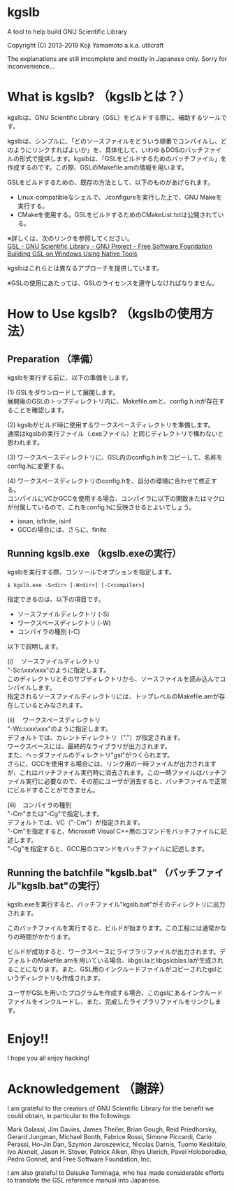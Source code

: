 # kgslb
A tool to help build GNU Scientific Library

Copyright (C) 2013-2019 Koji Yamamoto a.k.a. utilcraft

The explanations are still imcomplete and mostly in Japanese only.
Sorry for inconvenience...
  
  
# What is kgslb? （kgslbとは？）

kgslbは、GNU Scientific Library（GSL）をビルドする際に、補助するツールです。

kgslbは、シンプルに、「どのソースファイルをどういう順番でコンパイルし、どのようにリンクすればよいか」を、具体化して、いわゆるDOSのバッチファイルの形式で提供します。kgslbは、「GSLをビルドするためのバッチファイル」を作成するのです。この際、GSLのMakefile.amの情報を用います。  

GSLをビルドするための、既存の方法として、以下のものがあげられます。

- Linux-compatibleなシェルで、./configureを実行した上で、GNU Makeを実行する。
- CMakeを使用する。GSLをビルドするためのCMakeList.txtは公開されている。

※詳しくは、次のリンクを参照してください。  
  [GSL - GNU Scientific Library - GNU Project - Free Software Foundation](https://www.gnu.org/software/gsl/)  
  [Building GSL on Windows Using Native Tools](https://www.gnu.org/software/gsl/extras/native_win_builds.html)

kgslbはこれらとは異なるアプローチを提供しています。

※GSLの使用にあたっては、GSLのライセンスを遵守しなければなりません。
  
  
# How to Use kgslb? （kgslbの使用方法）
  
  
## Preparation （準備）

kgslbを実行する前に、以下の準備をします。

(1) GSLをダウンロードして展開します。  
展開後のGSLのトップディレクトリ内に、Makefile.amと、config.h.inが存在することを確認します。

(2) kgslbがビルド時に使用するワークスペースディレクトリを準備します。  
通常はkgslbの実行ファイル（.exeファイル）と同じディレクトリで構わないと思われます。  

(3)  ワークスペースディレクトリに、GSL内のconfig.h.inをコピーして、名称をconfig.hに変更する。  

(4)  ワークスペースディレクトリのconfig.hを、自分の環境に合わせて修正する。  
コンパイルにVCかGCCを使用する場合、コンパイラに以下の関数またはマクロが付属しているので、これをconfig.hに反映させるとよいでしょう。  
- isnan, isfinite, isinf
- GCCの場合には、さらに、finite
  
  
## Running kgslb.exe （kgslb.exeの実行）

kgslbを実行する際、コンソールでオプションを指定します。  

`$ kgslb.exe -S<dir> [-W<dir>] [-C<compiler>]`

指定できるのは、以下の項目です。  

- ソースファイルディレクトリ (-S)  
- ワークスペースディレクトリ (-W)   
- コンパイラの種別 (-C)  

以下で説明します。  

(i)　  ソースファイルディレクトリ  
"-Sc:\xxx\xxx"のように指定します。  
このディレクトリとそのサブディレクトリから、ソースファイルを読み込んでコンパイルします。  
指定されるソースファイルディレクトリには、トップレベルのMakefile.amが存在しているとみなされます。  

(ii)　 ワークスペースディレクトリ  
"-Wc:\xxx\xxx"のように指定します。  
デフォルトでは、カレントディレクトリ（"."）が指定されます。  
ワークスペースには、最終的なライブラリが出力されます。  
また、ヘッダファイルのディレクトリ"gsl"がつくられます。  
さらに、GCCを使用する場合には、リンク用の一時ファイルが出力されますが、これはバッチファイル実行時に消去されます。この一時ファイルはバッチファイル実行に必要なので、その前にユーザが消去すると、バッチファイルで正常にビルドすることができません。  
  
(iii)　コンパイラの種別  
"-Cm"または"-Cg"で指定します。  
デフォルトでは、VC（"-Cm"）が指定されます。  
"-Cm"を指定すると、Microsoft Visual C++用のコマンドをバッチファイルに記述します。  
"-Cg"を指定すると、GCC用のコマンドをバッチファイルに記述します。  
  
  
## Running the batchfile "kgslb.bat" （バッチファイル"kgslb.bat"の実行）

kgslb.exeを実行すると、バッチファイル"kgslb.bat"がそのディレクトリに出力されます。  

このバッチファイルを実行すると、ビルドが始まります。この工程には通常かなりの時間がかかります。  

ビルドが成功すると、ワークスペースにライブラリファイルが出力されます。デフォルトのMakefile.amを用いている場合、libgsl.laとlibgslcblas.laが生成されることになります。また、GSL用のインクルードファイルがコピーされたgslというディレクトリも作成されます。  

ユーザがGSLを用いたプログラムを作成する場合、このgslにあるインクルードファイルをインクルードし、また、完成したライブラリファイルをリンクします。  
  
  
# Enjoy!! 

I hope you all enjoy hacking!
  
  
# Acknowledgement （謝辞）

I am grateful to the creators of GNU Scientific Library for the benefit we could obtain, in particular to the followings:

Mark Galassi, Jim Davies, James Theiler, Brian Gough, Reid Priedhorsky, Gerard Jungman, Michael Booth, Fabrice Rossi, Simone Piccardi, Carlo Perassi, Ho-Jin Dan, Szymon Jaroszewicz, Nicolas Darnis, Tuomo Keskitalo, Ivo Alxneit, Jason H. Stover, Patrick Alken, Rhys Ulerich, Pavel Holoborodko, Pedro Gonnet, and Free Software Foundation, Inc.

I am also grateful to Daisuke Tominaga, who has made considerable efforts to translate the GSL reference manual into Japanese.
